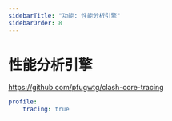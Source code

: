 ```yaml
---
sidebarTitle: "功能: 性能分析引擎"
sidebarOrder: 8
---
```


# 性能分析引擎

https://github.com/pfugwtg/clash-core-tracing

```yaml
profile:
    tracing: true
```
